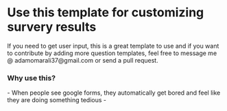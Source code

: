 <h1>Use this template for customizing survery results</h1>
If you need to get user input, this is a great template to use and if you want to contribute by adding more question templates, feel free to message me @ adamomarali37@gmail.com or send a pull request.
<h3>Why use this?</h3>
- When people see google forms, they automatically get bored and feel like they are doing something tedious
- 
